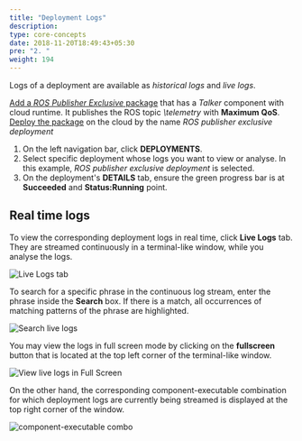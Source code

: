 ```yaml
---
title: "Deployment Logs"
description:
type: core-concepts
date: 2018-11-20T18:49:43+05:30
pre: "2. "
weight: 194
---
```

Logs of a deployment are available as *historical logs* and *live logs*.

[Add a _ROS Publisher Exclusive_ package](/getting-started/create-new-package)
that has a _Talker_ component with cloud runtime. It publishes the ROS topic _\telemetry_ with **Maximum** **QoS**. [Deploy the package](/getting-started/deploy-package)
on the cloud by the name _ROS publisher exclusive deployment_

1. On the left navigation bar, click **DEPLOYMENTS**.
2. Select specific deployment whose logs you want to view or analyse. In this example, _ROS publisher exclusive deployment_ is selected.
3. On the deployment's **DETAILS** tab, ensure the green progress bar is at **Succeeded** and **Status:Running** point.

## Real time logs
To view the corresponding deployment logs in real time, click **Live Logs** tab. They are streamed continuously in a terminal-like window, while you analyse the logs.

![Live Logs tab](/images/core-concepts/logging/deployment-logs/realtime-logs/deployment-live-logs.png?classes=border,shadow&width=50pc)

To search for a specific phrase in the continuous log stream, enter the phrase inside the **Search** box. If there is a match, all occurrences of matching patterns of the phrase are highlighted.

![Search live logs](/images/core-concepts/logging/deployment-logs/realtime-logs/live-logs-search.png?classes=border,shadow&width=50pc)

You may view the logs in full screen mode by clicking on the **fullscreen** button that is located at the top left corner of the terminal-like window.

![View live logs in Full Screen](/images/core-concepts/logging/deployment-logs/realtime-logs/live-logs-FS.png?classes=border,shadow&width=50pc)

On the other hand, the corresponding component-executable combination for which deployment logs are currently being streamed is displayed at the top right corner of the window.

![component-executable combo](/images/core-concepts/logging/deployment-logs/realtime-logs/cmpnt-exec-combination.png?classes=border,shadow&width=50pc)
